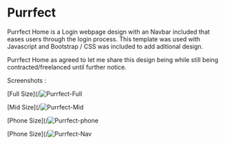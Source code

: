 # Purrfect
Purrfect Home is a Login webpage design with an Navbar included that eases users through the login process.
This template was used with Javascript and Bootstrap / CSS was included to add aditional design.


Purrfect Home as agreed to let me share this design being while still being contracted/freelanced until further notice.


Screenshots :

[Full Size](/![Purrfect-Full](https://user-images.githubusercontent.com/68074115/144691512-a0b7f59b-a559-4246-b732-e8177213197f.png?raw=true )

[Mid Size](/![Purrfect-Mid](https://user-images.githubusercontent.com/68074115/144691434-c8f871c7-6506-4d7f-841f-fb32bf3a46f5.png?raw=true )

[Phone Size](/![Purrfect-phone](https://user-images.githubusercontent.com/68074115/144691541-f4faf72e-12d7-469b-8cc7-d21241945344.png?raw=true )

[Phone Size](/![Purrfect-Nav](https://user-images.githubusercontent.com/68074115/144691562-f2a40939-acd3-4651-909c-247b21d22a65.png?raw=true )



